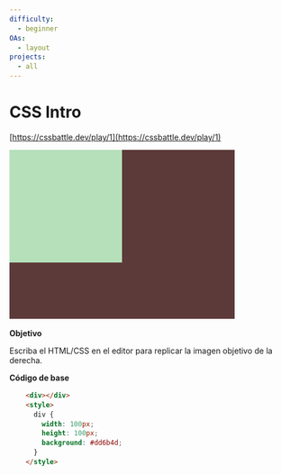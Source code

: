 ```yaml
---
difficulty:
  - beginner
OAs:
  - layout
projects:
  - all
---
```


# CSS Intro

[https://cssbattle.dev/play/1](https://cssbattle.dev/play/1)

![](css_intro.png)

__Objetivo__

Escriba el HTML/CSS en el editor para replicar la imagen objetivo de la derecha.

__Código de base__

```html
    <div></div>
    <style>
      div {
        width: 100px;
        height: 100px;
        background: #dd6b4d;
      }
    </style>
```
